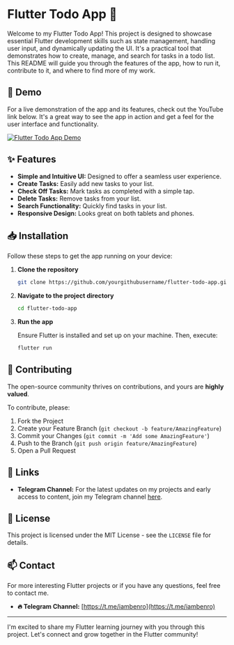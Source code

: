 # Flutter Todo App 📝

Welcome to my Flutter Todo App! This project is designed to showcase essential Flutter development skills such as state management, handling user input, and dynamically updating the UI. It's a practical tool that demonstrates how to create, manage, and search for tasks in a todo list. This README will guide you through the features of the app, how to run it, contribute to it, and where to find more of my work.

## 🚀 Demo

For a live demonstration of the app and its features, check out the YouTube link below. It's a great way to see the app in action and get a feel for the user interface and functionality.

[![Flutter Todo App Demo](https://img.youtube.com/vi/mTg5L6271uc/0.jpg)](https://youtu.be/mTg5L6271uc?si=lBV4R_rBd87QZTfC)

## ✨ Features

- **Simple and Intuitive UI:** Designed to offer a seamless user experience.
- **Create Tasks:** Easily add new tasks to your list.
- **Check Off Tasks:** Mark tasks as completed with a simple tap.
- **Delete Tasks:** Remove tasks from your list.
- **Search Functionality:** Quickly find tasks in your list.
- **Responsive Design:** Looks great on both tablets and phones.

## 📥 Installation

Follow these steps to get the app running on your device:

1. **Clone the repository**

   ```sh
   git clone https://github.com/yourgithubusername/flutter-todo-app.git
   ```

2. **Navigate to the project directory**

   ```sh
   cd flutter-todo-app
   ```

3. **Run the app**

   Ensure Flutter is installed and set up on your machine. Then, execute:

   ```sh
   flutter run
   ```

## 🤝 Contributing

The open-source community thrives on contributions, and yours are **highly valued**.

To contribute, please:

1. Fork the Project
2. Create your Feature Branch (`git checkout -b feature/AmazingFeature`)
3. Commit your Changes (`git commit -m 'Add some AmazingFeature'`)
4. Push to the Branch (`git push origin feature/AmazingFeature`)
5. Open a Pull Request

## 🔗 Links

- **Telegram Channel:** For the latest updates on my projects and early access to content, join my Telegram channel [here](https://t.me/iambenro).

## 📝 License

This project is licensed under the MIT License - see the `LICENSE` file for details.

## 📫 Contact

For more interesting Flutter projects or if you have any questions, feel free to contact me.

- **🔥 Telegram Channel:** [https://t.me/iambenro](https://t.me/iambenro)

---

I'm excited to share my Flutter learning journey with you through this project. Let's connect and grow together in the Flutter community!
